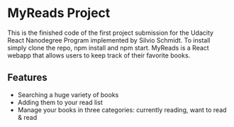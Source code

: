 # MyReads Project

This is the finished code of the first project submission for the Udacity React Nanodegree Program implemented by Silvio Schmidt.
To install simply clone the repo, npm install and npm start. MyReads is a React webapp that allows users to keep track of their favorite books.

## Features
- Searching a huge variety of books
- Adding them to your read list
- Manage your books in three categories: currently reading, want to read & read